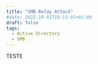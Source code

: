 ```yaml
---
title: "SMB Relay Attack"
#date: 2022-10-01T18:13:02+01:00
draft: false
tags:
  - Active Directory
  - SMB
---
```


TESTE
